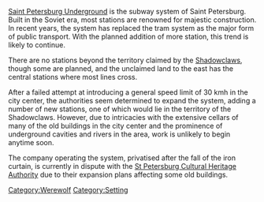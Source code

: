 [Saint Petersburg
Underground](http://en.wikipedia.org/wiki/Saint_Petersburg_Metro) is the
subway system of Saint Petersburg. Built in the Soviet era, most
stations are renowned for majestic construction. In recent years, the
system has replaced the tram system as the major form of public
transport. With the planned addition of more station, this trend is
likely to continue.

There are no stations beyond the territory claimed by the
[Shadowclaws](Shadowclaws "wikilink"), though some are planned, and the
unclaimed land to the east has the central stations where most lines
cross.

After a failed attempt at introducing a general speed limit of 30 kmh in
the city center, the authorities seem determined to expand the system,
adding a number of new stations, one of which would lie in the territory
of the Shadowclaws. However, due to intricacies with the extensive
cellars of many of the old buildings in the city center and the
prominence of underground cavities and rivers in the area, work is
unlikely to begin anytime soon.

The company operating the system, privatised after the fall of the iron
curtain, is currently in dispute with the [St Petersburg Cultural
Heritage
Authority](St_Petersburg_Cultural_Heritage_Authority "wikilink") due to
their expansion plans affecting some old buildings.

[Category:Werewolf](Category:Werewolf "wikilink")
[Category:Setting](Category:Setting "wikilink")